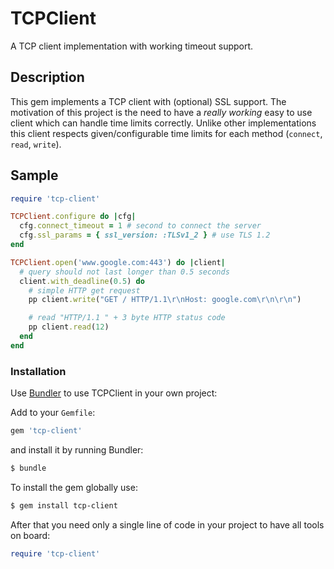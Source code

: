 # TCPClient

A TCP client implementation with working timeout support.

## Description
This gem implements a TCP client with (optional) SSL support. The motivation of this project is the need to have a _really working_ easy to use client which can handle time limits correctly. Unlike other implementations this client respects given/configurable time limits for each method (`connect`, `read`, `write`).

## Sample

```ruby
require 'tcp-client'

TCPClient.configure do |cfg|
  cfg.connect_timeout = 1 # second to connect the server
  cfg.ssl_params = { ssl_version: :TLSv1_2 } # use TLS 1.2
end

TCPClient.open('www.google.com:443') do |client|
  # query should not last longer than 0.5 seconds
  client.with_deadline(0.5) do
    # simple HTTP get request
    pp client.write("GET / HTTP/1.1\r\nHost: google.com\r\n\r\n")

    # read "HTTP/1.1 " + 3 byte HTTP status code
    pp client.read(12)
  end
end
```

### Installation

Use [Bundler](http://gembundler.com/) to use TCPClient in your own project:

Add to your `Gemfile`:

```ruby
gem 'tcp-client'
```

and install it by running Bundler:

```bash
$ bundle
```

To install the gem globally use:

```bash
$ gem install tcp-client
```

After that you need only a single line of code in your project to have all tools on board:

```ruby
require 'tcp-client'
```
